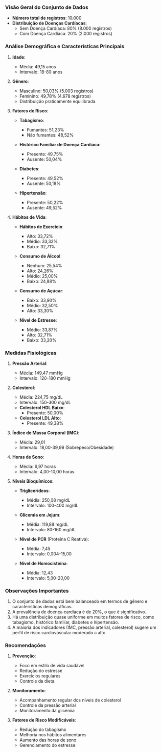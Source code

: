 
### Visão Geral do Conjunto de Dados
- **Número total de registros**: 10.000
- **Distribuição de Doenças Cardíacas**: 
  - Sem Doença Cardíaca: 80% (8.000 registros)
  - Com Doença Cardíaca: 20% (2.000 registros)

### Análise Demográfica e Características Principais

1. **Idade**:
   - Média: 49,15 anos
   - Intervalo: 18-80 anos

2. **Gênero**:
   - Masculino: 50,03% (5.003 registros)
   - Feminino: 49,78% (4.978 registros)
   - Distribuição praticamente equilibrada

3. **Fatores de Risco**:
   - **Tabagismo**: 
     - Fumantes: 51,23%
     - Não fumantes: 48,52%
   
   - **Histórico Familiar de Doença Cardíaca**:
     - Presente: 49,75%
     - Ausente: 50,04%
   
   - **Diabetes**:
     - Presente: 49,52%
     - Ausente: 50,18%
   
   - **Hipertensão**:
     - Presente: 50,22%
     - Ausente: 49,52%

4. **Hábitos de Vida**:
   - **Hábitos de Exercício**:
     - Alto: 33,72%
     - Médio: 33,32%
     - Baixo: 32,71%
   
   - **Consumo de Álcool**:
     - Nenhum: 25,54%
     - Alto: 24,26%
     - Médio: 25,00%
     - Baixo: 24,88%
   
   - **Consumo de Açúcar**:
     - Baixo: 33,90%
     - Médio: 32,50%
     - Alto: 33,30%
   
   - **Nível de Estresse**:
     - Médio: 33,87%
     - Alto: 32,71%
     - Baixo: 33,20%

### Medidas Fisiológicas

1. **Pressão Arterial**:
   - Média: 149,47 mmHg
   - Intervalo: 120-180 mmHg

2. **Colesterol**:
   - Média: 224,75 mg/dL
   - Intervalo: 150-300 mg/dL
   - **Colesterol HDL Baixo**:
     - Presente: 50,00%
   - **Colesterol LDL Alto**:
     - Presente: 49,38%

3. **Índice de Massa Corporal (IMC)**:
   - Média: 29,01
   - Intervalo: 18,00-39,99 (Sobrepeso/Obesidade)

4. **Horas de Sono**:
   - Média: 6,97 horas
   - Intervalo: 4,00-10,00 horas

5. **Níveis Bioquímicos**:
   - **Triglicerídeos**:
     - Média: 250,08 mg/dL
     - Intervalo: 100-400 mg/dL
   
   - **Glicemia em Jejum**:
     - Média: 119,88 mg/dL
     - Intervalo: 80-160 mg/dL
   
   - **Nível de PCR** (Proteína C Reativa):
     - Média: 7,45
     - Intervalo: 0,004-15,00
   
   - **Nível de Homocisteína**:
     - Média: 12,43
     - Intervalo: 5,00-20,00

### Observações Importantes

1. O conjunto de dados está bem balanceado em termos de gênero e características demográficas.
2. A prevalência de doença cardíaca é de 20%, o que é significativo.
3. Há uma distribuição quase uniforme em muitos fatores de risco, como tabagismo, histórico familiar, diabetes e hipertensão.
4. A maioria dos indicadores (IMC, pressão arterial, colesterol) sugere um perfil de risco cardiovascular moderado a alto.

### Recomendações

1. **Prevenção**:
   - Foco em estilo de vida saudável
   - Redução do estresse
   - Exercícios regulares
   - Controle da dieta

2. **Monitoramento**:
   - Acompanhamento regular dos níveis de colesterol
   - Controle da pressão arterial
   - Monitoramento da glicemia

3. **Fatores de Risco Modificáveis**:
   - Redução do tabagismo
   - Melhoria nos hábitos alimentares
   - Aumento das horas de sono
   - Gerenciamento do estresse
